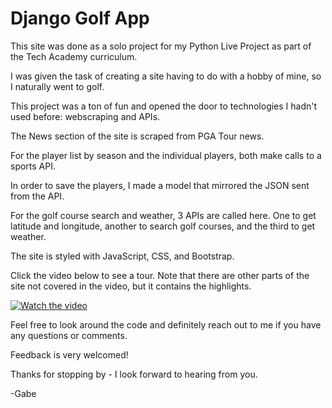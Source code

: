 # Django Golf App

This site was done as a solo project for my Python Live Project as part of the Tech Academy curriculum. 

I was given the task of creating a site having to do with a hobby of mine, so I naturally went to golf. 

This project was a ton of fun and opened the door to technologies I hadn't used before: webscraping and APIs. 

The News section of the site is scraped from PGA Tour news.

For the player list by season and the individual players, both make calls to a sports API. 

In order to save the players, I made a model that mirrored the JSON sent from the API. 

For the golf course search and weather, 3 APIs are called here. One to get latitude and longitude, another to search golf courses, and the third to get weather. 

The site is styled with JavaScript, CSS, and Bootstrap. 

Click the video below to see a tour. Note that there are other parts of the site not covered in the video, but it contains the highlights.



[![Watch the video](http://img.youtube.com/vi/P3HJZol05A8/hqdefault.jpg)](https://www.youtube.com/watch?v=P3HJZol05A8) 



Feel free to look around the code and definitely reach out to me if you have any questions or comments.

Feedback is very welcomed!

Thanks for stopping by - I look forward to hearing from you.

-Gabe
